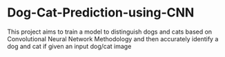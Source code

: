 # Dog-Cat-Prediction-using-CNN
This project aims to train a model to distinguish dogs and cats based on Convolutional Neural Network Methodology and then accurately identify a dog and cat if given an input dog/cat image
